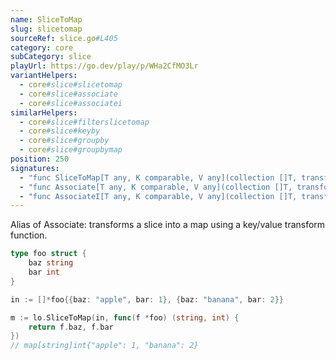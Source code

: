 ```yaml
---
name: SliceToMap
slug: slicetomap
sourceRef: slice.go#L405
category: core
subCategory: slice
playUrl: https://go.dev/play/p/WHa2CfMO3Lr
variantHelpers:
  - core#slice#slicetomap
  - core#slice#associate
  - core#slice#associatei
similarHelpers:
  - core#slice#filterslicetomap
  - core#slice#keyby
  - core#slice#groupby
  - core#slice#groupbymap
position: 250
signatures:
  - "func SliceToMap[T any, K comparable, V any](collection []T, transform func(item T) (K, V)) map[K]V"
  - "func Associate[T any, K comparable, V any](collection []T, transform func(item T) (K, V)) map[K]V"
  - "func AssociateI[T any, K comparable, V any](collection []T, transform func(item T, index int) (K, V)) map[K]V"
---
```


Alias of Associate: transforms a slice into a map using a key/value transform function.

```go
type foo struct {
    baz string
    bar int
}

in := []*foo{{baz: "apple", bar: 1}, {baz: "banana", bar: 2}}

m := lo.SliceToMap(in, func(f *foo) (string, int) {
    return f.baz, f.bar
})
// map[string]int{"apple": 1, "banana": 2}
```


